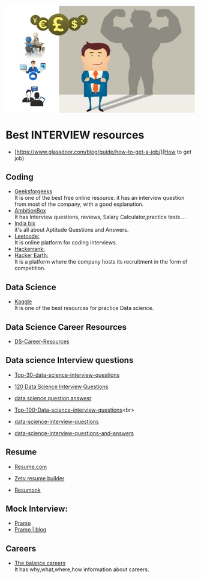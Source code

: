 <img src="https://github.com/thepradip/Jobs-Resources/blob/master/interview.jpg" alt="JS" width="600"/> <br>

#  Best INTERVIEW resources
- [https://www.glassdoor.com/blog/guide/how-to-get-a-job/](How to get job)
## Coding
- [Geeksforgeeks](https://www.geeksforgeeks.org/) <br>
It is one of the best free online resource. it has an interview question from most of the company, with a good explanation.
- [AmbitionBox](https://www.ambitionbox.com)<br>
It has Interview questions, reviews, Salary Calculator,practice tests....<br>
- [India bix](https://www.indiabix.com/)<br>
it's all about Aptitude Questions and Answers.<br>
- [Leetcode:](https://leetcode.com/)<br>
It is online platform for coding interviews.<br>
- [Hackerrank:](https://www.hackerrank.com/)<br>
- [Hacker Earth:](https://www.hackerearth.com/)<br>
It is a platform where the company hosts its recruitment in the form of competition.<br>
## Data Science
- [Kaggle](https://kaggle.com)<br>
It is one of the best resources for practice Data science.<br>

## Data Science Career Resources
- [DS-Career-Resources](https://github.com/thepradip/DS-Career-Resources)<br>
## Data science Interview questions
- [Top-30-data-science-interview-questions](https://towardsdatascience.com/top-30-data-science-interview-questions-7dd9a96d3f5c)<br>

- [120 Data Science Interview Questions](https://github.com/thepradip/120-Data-Science-Interview-Questions) <br>
- [data science question answesr](https://github.com/thepradip/data-science-question-answer)<br>
- [Top-100-Data-science-interview-questions](http://nitin-panwar.github.io/Top-100-Data-science-interview-questions/?)<br>
- [data-science-interview-questions](https://www.springboard.com/blog/data-science-interview-questions/)<br>
- [data-science-interview-questions-and-answers](https://onlinetutorials.today/data-science/data-science-interview-questions-and-answers/)<br>
## Resume <br>
- [Resume.com](https://www.resume.com/)<br>
- [Zety resume builder](www.zety.com)<br>

- [Resumonk](www.resumonk.com)

## Mock Interview:
- [Pramp](https://www.pramp.com/dashboard#/)
- [Pramp | blog](https://blog.pramp.com/)

## Careers <br>
- [The balance careers](https://www.thebalancecareers.com/) <br>
It has why,what,where,how information about careers.
